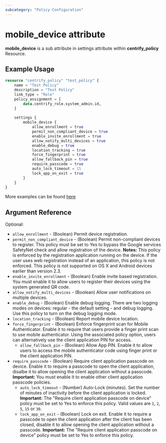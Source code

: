 ```yaml
---
subcategory: "Policy Configuration"
---
```


# mobile_device attribute

**mobile_device** is a sub attribute in settings attribute within **centrify_policy** Resource.

## Example Usage

```terraform
resource "centrify_policy" "test_policy" {
    name = "Test Policy"
    description = "Test Policy"
    link_type = "Role"
    policy_assignment = [
        data.centrify_role.system_admin.id,
    ]
    
    settings {
        mobile_device {
            allow_enrollment = true
            permit_non_compliant_device = true
            enable_invite_enrollment = true
            allow_notify_multi_devices = true
            enable_debug = true
            location_tracking = true
            force_fingerprint = true
            allow_fallback_pin = true
            require_passcode = true
            auto_lock_timeout = 15
            lock_app_on_exit = true
        }
    }
}
```

More examples can be found [here](https://github.com/marcozj/terraform-provider-centrifyvault/blob/main/examples/centrify_policy/policy_mobile_device.tf)

## Argument Reference

Optional:

- `allow_enrollment` - (Boolean) Permit device registration.
- `permit_non_compliant_device` - (Boolean) Permit non-compliant devices to register. This policy must be set to Yes to bypass the Google services SafetyNet check and allow registration of the device. **Notes:** This policy is enforced by the registration application running on the device. If the user uses web registration instead of an application, this policy is not enforced. This policy is not supported on OS X and Android devices earlier than version 2.3.
- `enable_invite_enrollment` - (Boolean) Enable invite based registration. You must enable it to allow users to register their devices using the system generated QR code.
- `allow_notify_multi_devices` - (Boolean) Allow user notifications on multiple devices.
- `enable_debug` - (Boolean) Enable debug logging. There are two logging modes on devices: regular - the default setting - and debug logging. Use this policy to turn on the debug logging mode.
- `location_tracking` - (Boolean) Report mobile device location.
- `force_fingerprint` - (Boolean) Enforce fingerprint scan for Mobile Authenticator. Enable it to require that users provide a finger print scan to use mobile authenticator. Using the associated policy option, users can alternatively use the client application PIN for access.
  - `allow_fallback_pin` - (Boolean) Allow App PIN. Enable it to allow users to access the mobile authenticator code using finger print or the client application PIN.
- `require_passcode` - (Boolean) Require client application passcode on device. Enable it to require a passcode to open the client application, disalbe it to allow opening the client application without a passcode. **Important:** You must enable it to enable other client application passcode policies.
  - `auto_lock_timeout` - (Number) Auto-Lock (minutes). Set the number of minutes of inactivity before the client application is locked. **Important:** The "Require client application passcode on device" policy must be set to Yes to enforce this policy. Valid values are `1`, `2`, `5`, `15` or `30`.
  - `lock_app_on_exit` - (Boolean) Lock on exit. Enable it to require a passcode to open the client application after the client has been closed, disable it to allow opening the client application without a passcode. **Important:** The "Require client application passcode on device" policy must be set to Yes to enforce this policy.
